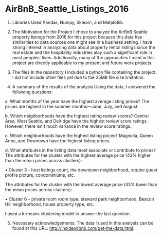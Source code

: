 # AirBnB_Seattle_Listings_2016

1.	Libraries Used
Pandas, Numpy, Sklearn, and Matplotlib

2.	The Motivation for the Project
I chose to analyze the AirBnB Seattle property listings from 2016 for this project because this data has similarities to data sources one might see in a business setting. I have strong interest in analyzing data about property rental listings since the real estate and the hospitality industries play such a significant role in most peoples' lives. Additionally, many of the approaches I used in this project are directly applicable to my present and future work projects.

3.	The files in the repository
I included a python file containing the project. I did not include other files yet due to the 25MB file size limitation.

4.	A summary of the results of the analysis
Using the data, I answered the following questions:

  a. What months of the year have the highest average listing prices?
      The prices are highest in the summer months—June, July, and August.

  b. Which neighborhoods have the highest rating review scores?
      Central Area, West Seattle, and Delridge have the highest review score ratings. However, there isn't much variance in the review    score ratings.

  c. Which neighborhoods have the highest listing prices?
      Magnolia, Queen Anne, and Downtown have the highest listing prices.

  d. What attributes in the listing data most associate or contribute to prices?
      The attributes for the cluster with the highest average price (43% higher than the mean prices across clusters):
      
      
  • Cluster 3 - host listings count, the downtown neighborhood, require guest profile picture, condominiums, etc.

  The attributes for the cluster with the lowest average price (43% lower than the mean prices across clusters):

  • Cluster 6 - private room room type, steward park neighborhood, Beacon Hill neighborhood, house property type, etc.
 

I used a k-means clustering model to answer the last question.
 
5.	Necessary acknowledgements.
The data I used in this analysis can be found at this URL: http://insideairbnb.com/get-the-data.html.
